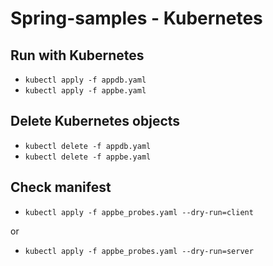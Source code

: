 # Spring-samples - Kubernetes 

## Run with Kubernetes 

- `kubectl apply -f appdb.yaml`
- `kubectl apply -f appbe.yaml`

## Delete Kubernetes objects

- `kubectl delete -f appdb.yaml`
- `kubectl delete -f appbe.yaml`

## Check manifest

- `kubectl apply -f appbe_probes.yaml --dry-run=client`

or

- `kubectl apply -f appbe_probes.yaml --dry-run=server`
